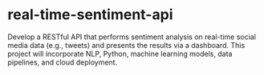 # real-time-sentiment-api
Develop a RESTful API that performs sentiment analysis on real-time social media data (e.g., tweets) and presents the results via a dashboard. This project will incorporate NLP, Python, machine learning models, data pipelines, and cloud deployment.
